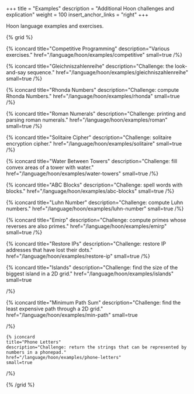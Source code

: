 +++
title = "Examples"
description = "Additional Hoon challenges and explication"
weight = 100
insert_anchor_links = "right"
+++

Hoon language examples and exercises.

{% grid %}

  {% iconcard
    title="Competitive Programming"
    description="Various exercises."
    href="/language/hoon/examples/competitive"
    small=true
  /%}

  {% iconcard
    title="Gleichniszahlenreihe"
    description="Challenge: the look-and-say sequence."
    href="/language/hoon/examples/gleichniszahlenreihe"
    small=true
  /%}

  {% iconcard
    title="Rhonda Numbers"
    description="Challenge: compute Rhonda Numbers."
    href="/language/hoon/examples/rhonda"
    small=true
  /%}

  {% iconcard
    title="Roman Numerals"
    description="Challenge: printing and parsing roman numerals."
    href="/language/hoon/examples/roman"
    small=true
  /%}

  {% iconcard
    title="Solitaire Cipher"
    description="Challenge: solitaire encryption cipher."
    href="/language/hoon/examples/solitaire"
    small=true
  /%}

  {% iconcard
    title="Water Between Towers"
    description="Challenge: fill convex areas of a tower with water."
    href="/language/hoon/examples/water-towers"
    small=true
  /%}

  {% iconcard
    title="ABC Blocks"
    description="Challenge: spell words with blocks."
    href="/language/hoon/examples/abc-blocks"
    small=true
  /%}

  {% iconcard
    title="Luhn Number"
    description="Challenge: compute Luhn numbers."
    href="/language/hoon/examples/luhn-number"
    small=true
  /%}

  {% iconcard
    title="Emirp"
    description="Challenge: compute primes whose reverses are also primes."
    href="/language/hoon/examples/emirp"
    small=true
  /%}

  {% iconcard
    title="Restore IPs"
    description="Challenge: restore IP addresses that have lost their dots."
    href="/language/hoon/examples/restore-ip"
    small=true
  /%}

  {% iconcard
    title="Islands"
    description="Challenge: find the size of the biggest island in a 2D grid."
    href="/language/hoon/examples/islands"
    small=true
    
  /%}

  {% iconcard
    title="Minimum Path Sum"
    description="Challenge: find the least expensive path through a 2D grid."
    href="/language/hoon/examples/min-path"
    small=true
    
  /%}

    {% iconcard
    title="Phone Letters"
    description="Challenge: return the strings that can be represented by numbers in a phonepad."
    href="/language/hoon/examples/phone-letters"
    small=true
    
  /%}

{% /grid %}

